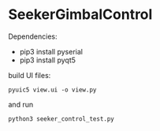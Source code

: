 # SeekerGimbalControl

Dependencies:
* pip3 install pyserial
* pip3 install pyqt5

build UI files:

```pyuic5 view.ui -o view.py```

and run

```python3 seeker_control_test.py```
